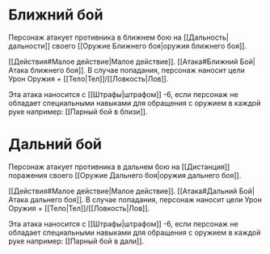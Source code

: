 # Ближний бой

Персонаж атакует противника в ближнем бою на [[Дальность|дальности]] своего [[Оружие Ближнего боя|оружия ближнего боя]]. 

[[Действия#Малое действие|Малое действие]]. [[Атака#Ближний Бой|Атака ближнего боя]]. В случае попадания, персонаж наносит цели Урон Оружия + [[Тело|Тел]]/[[Ловкость|Лов]]. 

Эта атака наносится с [[Штрафы|штрафом]] -6, если персонаж не обладает специальными навыками для обращения с оружием в каждой руке например: [[Парный бой в близи]].

# Дальний бой

Персонаж атакует противника в дальнем бою на [[Дистанция]] поражения своего [[Оружие Дальнего боя|оружия дальнего боя]]. 

[[Действия#Малое действие|Малое действие]]. [[Атака#Дальний Бой|Атака дальнего боя]]. В случае попадания, персонаж наносит цели Урон Оружия + [[Тело|Тел]]/[[Ловкость|Лов]]. 

Эта атака наносится с [[Штрафы|штрафом]] -6, если персонаж не обладает специальными навыками для обращения с оружием в каждой руке например: [[Парный бой в дали]].